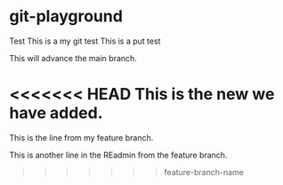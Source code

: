 # git-playground
Test
This is a my git test
This is a put test

This will advance the main branch.

<<<<<<< HEAD
This is the new we have added.
=======
This is the line from my feature branch.

This is another line in the REadmin from the feature branch.
>>>>>>> feature-branch-name
